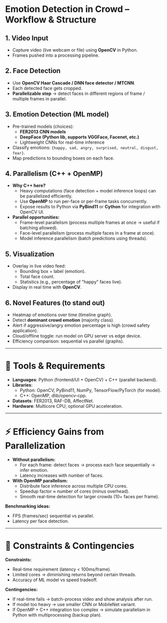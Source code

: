 # Emotion Detection in Crowd – Workflow & Structure

## 1. Video Input
- Capture video (live webcam or file) using **OpenCV** in Python.
- Frames pushed into a processing pipeline.

## 2. Face Detection
- Use **OpenCV Haar Cascade / DNN face detector / MTCNN**.
- Each detected face gets cropped.
- **Parallelizable step** → detect faces in different regions of frame / multiple frames in parallel.

## 3. Emotion Detection (ML model)
- Pre-trained models (choices):
  - **FER2013 CNN models**
  - **DeepFace (Python lib, supports VGGFace, Facenet, etc.)**
  - Lightweight CNNs for real-time inference
- Classify emotions: `{happy, sad, angry, surprised, neutral, disgust, fear}`.
- Map predictions to bounding boxes on each face.

## 4. Parallelism (C++ + OpenMP)
- **Why C++ here?**
  - Heavy computations (face detection + model inference loops) can be parallelized efficiently.
  - Use **OpenMP** to run per-face or per-frame tasks concurrently.
  - Expose results to Python via **PyBind11** or **Cython** for integration with OpenCV UI.
- **Parallel opportunities:**
  - Frame-level parallelism (process multiple frames at once → useful if batching allowed).
  - Face-level parallelism (process multiple faces in a frame at once).
  - Model inference parallelism (batch predictions using threads).

## 5. Visualization
- Overlay in live video feed:
  - Bounding box + label (emotion).
  - Total face count.
  - Statistics (e.g., percentage of "happy" faces live).
- Display in real time with **OpenCV**.

## 6. Novel Features (to stand out)
- Heatmap of emotions over time (timeline graph).
- Detect **dominant crowd emotion** (majority class).
- Alert if aggressive/angry emotion percentage is high (crowd safety application).
- Cloud/offline toggle: run model on GPU server vs edge device.
- Efficiency comparison: sequential vs parallel (graphs).

---

# 🔧 Tools & Requirements
- **Languages**: Python (frontend/UI + OpenCV) + C++ (parallel backend).
- **Libraries**:
  - Python: OpenCV, PyBind11, NumPy, TensorFlow/PyTorch (for model).
  - C++: OpenMP, dlib/opencv-cpp.
- **Datasets**: FER2013, RAF-DB, AffectNet.
- **Hardware**: Multicore CPU; optional GPU acceleration.

---

# ⚡ Efficiency Gains from Parallelization
- **Without parallelism:**
  - For each frame: detect faces → process each face sequentially → infer emotion.
  - Latency increases with number of faces.
- **With OpenMP parallelism:**
  - Distribute face inference across multiple CPU cores.
  - Speedup factor ≈ number of cores (minus overhead).
  - Smooth real-time detection for larger crowds (10+ faces per frame).

**Benchmarking ideas:**
- FPS (frames/sec) sequential vs parallel.
- Latency per face detection.

---

# 📌 Constraints & Contingencies
**Constraints:**
- Real-time requirement (latency < 100ms/frame).
- Limited cores → diminishing returns beyond certain threads.
- Accuracy of ML model vs speed tradeoff.

**Contingencies:**
- If real-time fails → batch-process video and show analysis after run.
- If model too heavy → use smaller CNN or MobileNet variant.
- If OpenMP + C++ integration too complex → simulate parallelism in Python with multiprocessing (backup plan).
